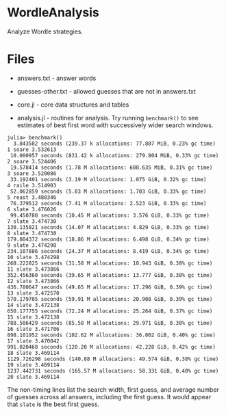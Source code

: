 # WordleAnalysis

Analyze Wordle strategies.

# Files

* answers.txt - answer words

* guesses-other.txt - allowed guesses that are not in answers.txt

* core.jl - core data structures and tables

* analysis.jl - routines for analysis. Try running `benchmark()` to see estimates of best first word with successively
  wider search windows.
```
julia> benchmark()
  3.843582 seconds (239.37 k allocations: 77.807 MiB, 0.23% gc time)
1 soare 3.532613
 10.000957 seconds (831.42 k allocations: 279.804 MiB, 0.33% gc time)
2 soare 3.524406
 19.578414 seconds (1.78 M allocations: 608.635 MiB, 0.31% gc time)
3 soare 3.520086
 33.192401 seconds (3.19 M allocations: 1.075 GiB, 0.32% gc time)
4 raile 3.514903
 52.062859 seconds (5.03 M allocations: 1.703 GiB, 0.33% gc time)
5 reast 3.480346
 76.379512 seconds (7.41 M allocations: 2.523 GiB, 0.33% gc time)
6 slate 3.476026
 99.450780 seconds (10.45 M allocations: 3.576 GiB, 0.33% gc time)
7 slate 3.474730
130.135821 seconds (14.07 M allocations: 4.829 GiB, 0.33% gc time)
8 slate 3.474730
179.804372 seconds (18.86 M allocations: 6.498 GiB, 0.34% gc time)
9 slate 3.474298
234.107886 seconds (24.37 M allocations: 8.419 GiB, 0.34% gc time)
10 slate 3.474298
268.222825 seconds (31.58 M allocations: 10.943 GiB, 0.38% gc time)
11 slate 3.473866
352.456360 seconds (39.65 M allocations: 13.777 GiB, 0.38% gc time)
12 slate 3.473866
436.780647 seconds (49.65 M allocations: 17.296 GiB, 0.39% gc time)
13 slate 3.472570
570.179705 seconds (59.91 M allocations: 20.908 GiB, 0.39% gc time)
14 slate 3.472138
650.177755 seconds (72.24 M allocations: 25.264 GiB, 0.37% gc time)
15 slate 3.472138
788.506429 seconds (85.58 M allocations: 29.971 GiB, 0.38% gc time)
16 slate 3.471706
898.101952 seconds (102.62 M allocations: 36.002 GiB, 0.40% gc time)
17 slate 3.470842
991.020468 seconds (120.20 M allocations: 42.228 GiB, 0.42% gc time)
18 slate 3.469114
1129.726298 seconds (140.88 M allocations: 49.574 GiB, 0.38% gc time)
19 slate 3.469114
1237.442731 seconds (165.57 M allocations: 58.331 GiB, 0.40% gc time)
20 slate 3.469114
```
The non-timing lines list the search width, first guess, and average number of guesses across all answers,
including the first guess. It would appear that `slate` is the best first guess.
